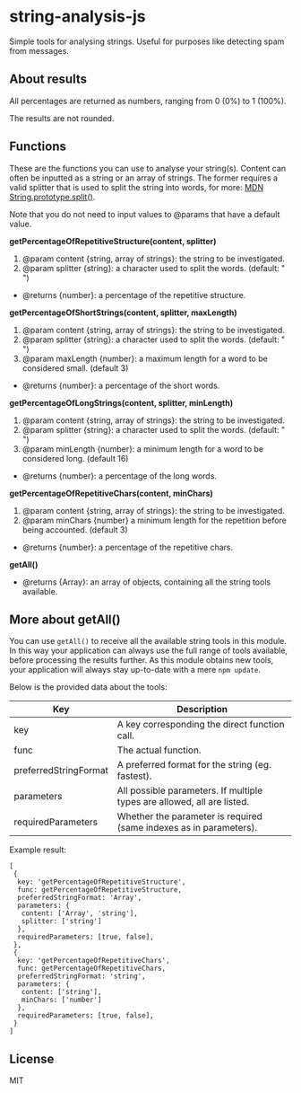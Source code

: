 # string-analysis-js
Simple tools for analysing strings.
Useful for purposes like detecting spam from messages.

## About results

All percentages are returned as numbers, ranging from 0 (0%) to 1 (100%).

The results are not rounded.

## Functions

These are the functions you can use to analyse your string(s). Content can often be
inputted as a string or an array of strings. The former requires a valid splitter that is
used to split the string into words, for more: 
[MDN String.prototype.split()](https://developer.mozilla.org/en-US/docs/Web/JavaScript/Reference/Global_Objects/String/split).

Note that you do not need to input values to @params that have a default value.

**getPercentageOfRepetitiveStructure(content, splitter)**

1. @param content {string, array of strings}: the string to be investigated.
2. @param splitter {string}: a character used to split the words. (default: " ")
- @returns {number}: a percentage of the repetitive structure.


**getPercentageOfShortStrings(content, splitter, maxLength)**

1. @param content {string, array of strings}: the string to be investigated.
2. @param splitter {string}: a character used to split the words. (default: " ")
3. @param maxLength {number}: a maximum length for a word to be considered small. (default 3)
- @returns {number}: a percentage of the short words.


**getPercentageOfLongStrings(content, splitter, minLength)**


1. @param content {string, array of strings}: the string to be investigated.
2. @param splitter {string}: a character used to split the words. (default: " ")
3. @param minLength {number}: a minimum length for a word to be considered long. (default 16)
- @returns {number}: a percentage of the long words.


**getPercentageOfRepetitiveChars(content, minChars)**

1. @param content {string, array of strings}: the string to be investigated.
2. @param minChars {number} a minimum length for the repetition before being accounted. (default 3)
- @returns {number}: a percentage of the repetitive chars.


**getAll()**

- @returns {Array}: an array of objects, containing all the string tools available.

## More about getAll()

You can use `getAll()` to receive all the available string tools in this module. In this way your 
application can always use the full range of tools available, before processing the results further. 
As this module obtains new tools, your application will always stay up-to-date with a mere `npm update`.

Below is the provided data about the tools:

| Key | Description |
| --- | --- |
| key | A key corresponding the direct function call. |
| func | The actual function. |
| preferredStringFormat | A preferred format for the string (eg. fastest). |
| parameters | All possible parameters. If multiple types are allowed, all are listed. |
| requiredParameters | Whether the parameter is required (same indexes as in parameters). |

Example result:
```
[
 {
  key: 'getPercentageOfRepetitiveStructure',
  func: getPercentageOfRepetitiveStructure,
  preferredStringFormat: 'Array',
  parameters: {
   content: ['Array', 'string'],
   splitter: ['string']
  },
  requiredParameters: [true, false],
 },
 {
  key: 'getPercentageOfRepetitiveChars',
  func: getPercentageOfRepetitiveChars,
  preferredStringFormat: 'string',
  parameters: {
   content: ['string'],
   minChars: ['number']
  },
  requiredParameters: [true, false],
 }
]
```

## License
MIT

